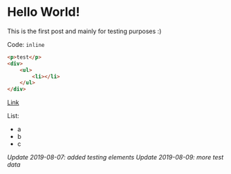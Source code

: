 # Hello World!

This is the first post and mainly for testing purposes :)

Code: `inline`

```html
<p>test</p>
<div>
	<ul>
		<li></li>
	</ul>
</div>
```

[Link](https://7085.at)

List:
- a
- b
- c

*Update 2019-08-07: added testing elements*
*Update 2019-08-09: more test data*